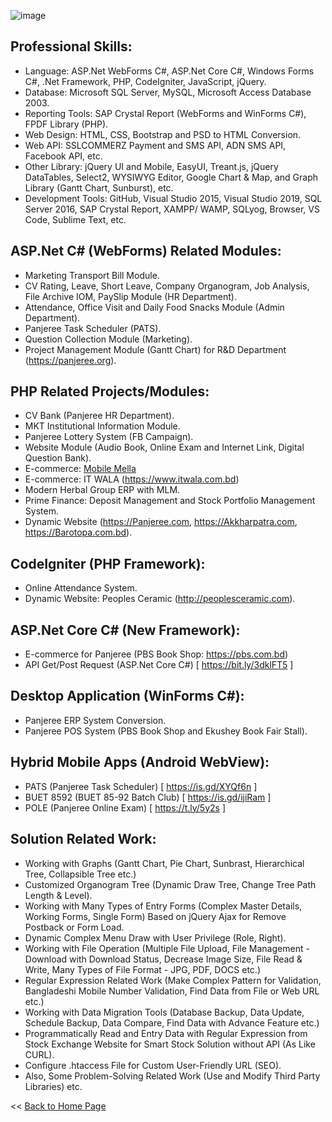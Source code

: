 ![image](https://user-images.githubusercontent.com/83280369/189738315-fe50d3af-9063-4ca7-adb4-6b1ac163b8b2.png)

## Professional Skills: 
 - Language: ASP.Net WebForms C#, ASP.Net Core C#, Windows Forms C#, .Net Framework, PHP, CodeIgniter, JavaScript, jQuery.
 - Database: Microsoft SQL Server, MySQL, Microsoft Access Database 2003.
 - Reporting Tools: SAP Crystal Report (WebForms and WinForms C#), FPDF Library (PHP).
 - Web Design: HTML, CSS, Bootstrap and PSD to HTML Conversion. 
 - Web API: SSLCOMMERZ Payment and SMS API, ADN SMS API, Facebook API, etc.
 - Other Library: jQuery UI and Mobile, EasyUI, Treant.js, jQuery DataTables, Select2, WYSIWYG Editor, Google Chart & Map, and Graph Library (Gantt Chart, Sunburst), etc. 
 - Development Tools: GitHub, Visual Studio 2015, Visual Studio 2019, SQL Server 2016, SAP Crystal Report, XAMPP/ WAMP, SQLyog, Browser, VS Code, Sublime Text, etc. 


## ASP.Net C# (WebForms) Related Modules:
 - Marketing Transport Bill Module.
 - CV Rating, Leave, Short Leave, Company Organogram, Job Analysis, File Archive IOM, PaySlip Module (HR Department).
 - Attendance, Office Visit and Daily Food Snacks Module (Admin Department).
 - Panjeree Task Scheduler (PATS).
 - Question Collection Module (Marketing).
 - Project Management Module (Gantt Chart) for R&D Department (https://panjeree.org).


## PHP Related Projects/Modules:
 - CV Bank (Panjeree HR Department).
 - MKT Institutional Information Module.
 - Panjeree Lottery System (FB Campaign). 
 - Website Module (Audio Book, Online Exam and Internet Link, Digital Question Bank).
 - E-commerce: <a href="https://docs.google.com/document/d/1e5Ldpbuz_2wG1B4pDjeUBQNIm6duIPQJ4RNAJk7uXLI/edit" title="Ecommerce - Mobile Mella">Mobile Mella</a>
 - E-commerce: IT WALA (https://www.itwala.com.bd)
 - Modern Herbal Group ERP with MLM.
 - Prime Finance: Deposit Management and  Stock Portfolio Management System.
 - Dynamic Website (https://Panjeree.com, https://Akkharpatra.com, https://Barotopa.com.bd).
 
 
 ## CodeIgniter (PHP Framework):
 - Online Attendance System.
 - Dynamic Website: Peoples Ceramic (http://peoplesceramic.com).


## ASP.Net Core C# (New Framework): 
 - E-commerce for Panjeree (PBS Book Shop: https://pbs.com.bd) 
 - API Get/Post Request (ASP.Net Core C#)  [ https://bit.ly/3dklFT5 ]


## Desktop Application (WinForms C#):
 - Panjeree ERP System Conversion.
 - Panjeree POS System (PBS Book Shop and Ekushey Book Fair Stall).


## Hybrid Mobile Apps (Android WebView): 
 - PATS (Panjeree Task Scheduler)  [ https://is.gd/XYQf6n ]
 - BUET 8592 (BUET 85-92 Batch Club)  [ https://is.gd/ijiRam ]	
 - POLE (Panjeree Online Exam)  [ https://t.ly/5y2s ]


## Solution Related Work:
 - Working with Graphs (Gantt Chart, Pie Chart, Sunbrast, Hierarchical Tree, Collapsible Tree etc.)
 - Customized Organogram Tree (Dynamic Draw Tree, Change Tree Path Length & Level).
 - Working with Many Types of Entry Forms (Complex Master Details, Working Forms, Single Form) Based on jQuery Ajax for Remove Postback or Form Load.
 - Dynamic Complex Menu Draw with User Privilege (Role, Right).
 - Working with File Operation (Multiple File Upload, File Management - Download with Download Status, Decrease Image Size, File Read & Write, Many Types of File Format - JPG, PDF, DOCS etc.)
 - Regular Expression Related Work (Make Complex Pattern for Validation, Bangladeshi Mobile Number Validation, Find Data from File or Web URL etc.)
 - Working with Data Migration Tools (Database Backup, Data Update, Schedule Backup, Data Compare, Find Data with Advance Feature etc.)
 - Programmatically Read and Entry Data with Regular Expression from Stock Exchange Website for Smart Stock Solution without API (As Like CURL). 
 - Configure .htaccess File for Custom User-Friendly URL (SEO).
 - Also, Some Problem-Solving Related Work (Use and Modify Third Party Libraries) etc.


<p><< <a href="https://github.com/sayed-masud">Back to Home Page</a></p>
